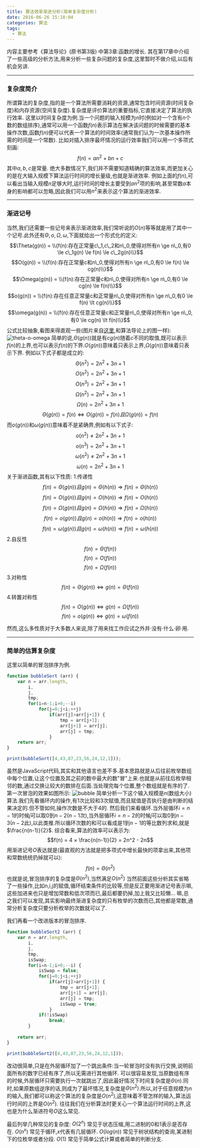 ```yaml
---
title: 算法效率渐进分析(简单复杂度分析)
date: 2016-06-26 15:18:04
categories: 算法
tags: 
  - 算法
---
```


内容主要参考《算法导论》(原书第3版) 中第3章:函数的增长.
其在第17章中介绍了一些高级的分析方法,用来分析一些复杂问题的复杂度,这里暂时不做介绍,以后有机会另讲.

---

### 复杂度简介

所谓算法的复杂度,指的是一个算法所需要消耗的资源,通常包含时间资源(时间复杂度)和内存资源(空间复杂度).复杂度是评价算法的重要指标,它直接决定了算法的执行效率.
这里以时间复杂度为例.当一个问题的输入规模为$n$时(例如对一个含有$n$个数的数组排序),通常可以用一个函数$f(n)$表示算法在解决该问题的时候需要的基本操作次数,函数$f(n)$便可以代表一个算法的时间效率(通常我们认为一次基本操作所需的时间是一个常数).
比如对插入排序最坏情况的运行效率我们可以用一个多项式刻画:
$$f(n) = an^2 + bn + c$$
其中$a,b,c$是常量.
绝大多数情况下,我们并不需要知道精确的算法效率,而更加关心的是在大输入规模下算法运行时间的增长量级,也就是渐进效率.
例如上面的$f(n)$,可以看出当输入规模$n$足够大时,运行时间的增长主要受到$an^2$项的影响,甚至常数$a$本身的影响都可以忽略,因此我们可以用$n^2$来表示这个算法的渐进效率.
<!-- more -->

---

### 渐进记号

当然,我们还需要一些记号来表示渐进效率,我们常听说的$O(n)$等等就是用了其中一个记号.此外还有$\Theta,o,\Omega,\omega$,下面就给出一个形式化的定义:
$$\Theta(g(n)) = \\{f(n):存在正常量c\_1,c\_2和n\_0,使得对所有n \ge n\_0,有0 \le c\_1g(n) \le f(n) \le c\_2g(n)\\}$$
$$O(g(n)) = \\{f(n):存在正常量c和n\_0,使得对所有n \ge n\_0,有0 \le f(n) \le cg(n)\\}$$
$$\Omega(g(n)) = \\{f(n):存在正常量c和n\_0,使得对所有n \ge n\_0,有0 \le cg(n) \le f(n)\\}$$
$$o(g(n)) = \\{f(n):存在任意正常量c和正常量n\_0,使得对所有n \ge n\_0,有0 \le f(n) \lt cg(n)\\}$$
$$\omega(g(n)) = \\{f(n):存在任意正常量c和正常量n\_0,使得对所有n \ge n\_0,有0 \le cg(n) \lt f(n)\\}$$
公式比较抽象,看图来得直观一些(图片来自[这里](http://www.rdfzicc.com/2015/12/05/%E6%95%B0%E5%AD%A6%E5%BB%BA%E6%A8%A1%E7%A4%BE-%E7%AE%97%E6%B3%95%E5%A4%8D%E6%9D%82%E5%BA%A6%E6%8E%92%E5%BA%8F%E7%AE%97%E6%B3%95/),和算法导论上的图一样):
![theta-o-omega](/uploads/thetaoomega.png)
简单的说,$\Theta(g(n))$就是有$cg(n)$随着$c$不同的取值,既可以表示$f(n)$的上界,也可以表示$f(n)$的下界.$O(g(n))$意味着只表示上界,$\Omega(g(n))$意味着只表示下界.
例如以下式子都是成立的:
$$\Theta(n^2) = 2n^2 + 3n + 1$$
$$O(n^2) = 2n^2 + 3n + 1$$
$$O(n^3) = 2n^2 + 3n + 1$$
$$\Omega(n^2) = 2n^2 + 3n + 1$$
$$\Omega(n) = 2n^2 + 3n + 1$$
$$\Theta(g(n)) = f(n) \Leftrightarrow O(g(n)) = f(n) 且 \Omega(g(n)) = f(n)$$
而$o(g(n))$和$\omega(g(n))$意味着不是紧确界,例如有以下式子:
$$o(n^2) \neq 2n^2 + 3n + 1$$
$$o(n^3) = 2n^2 + 3n + 1$$
$$\omega(n^2) \neq 2n^2 + 3n + 1$$
$$\omega(n) = 2n^2 + 3n + 1$$
关于渐进函数,其有以下性质:
1.传递性
$$f(n) = \Theta(g(n)) 且 g(n) = \Theta(h(n)) \Rightarrow f(n) = \Theta(h(n))$$
$$f(n) = O(g(n)) 且 g(n) = O(h(n)) \Rightarrow f(n) = O(h(n))$$
$$f(n) = \Omega(g(n)) 且 g(n) = \Omega(h(n)) \Rightarrow f(n) = \Omega(h(n))$$
$$f(n) = o(g(n)) 且 g(n) = o(h(n)) \Rightarrow f(n) = o(h(n))$$
$$f(n) = \omega(g(n)) 且 g(n) = \omega(h(n)) \Rightarrow f(n) = \omega(h(n))$$
2.自反性
$$f(n) = \Theta(f(n))$$
$$f(n) = O(f(n))$$
$$f(n) = \Omega(f(n))$$
3.对称性
$$f(n) = \Theta(g(n)) \Leftrightarrow g(n) = \Theta(f(n))$$
4.转置对称性
$$f(n) = O(g(n)) \Leftrightarrow g(n) = \Omega(f(n))$$
$$f(n) = o(g(n)) \Leftrightarrow g(n) = \omega(f(n))$$

然而,这么多性质对于大多数人来说,除了用来找工作应试之外并·没有·什么·卵·用.

---

### 简单的估算复杂度

这里以简单的冒泡排序为例.

```javascript
function bubbleSort (arr) {
	var n = arr.length,
		i,
		j,
		tmp;
		for(i=n-1;i>0;--i)
			for(j=0;j<i;++j)
				if(arr[j]>arr[j+1]) {
					tmp = arr[j+1];
					arr[j+1] = arr[j];
					arr[j] = tmp;
				}
	return arr;
}

print(bubbleSort([4,43,87,23,56,24,12,1]));
```

虽然是JavaScript代码,其实和其他语言也差不多.基本思路就是从后往前枚举数组中每个位置,让这个位置及其之前的数中最大的数"冒"上来.也就是从前往后枚举相邻的数,通过交换让较大的数排在后面.当处理完每个位置,整个数组就是有序的了.
第一次冒泡的效果如图所示:
![bubble](/uploads/bubble.jpg)
简单分析一下这个输入规模是$n$(数组大小)算法.我们先看循环内的操作,有$1$次比较和$3$次赋值,而且赋值是否执行是由判断的结果决定的.但不管如何,操作次数是不大于$4$的.
然后我们来看循环.当外层循环$i=n-1$的时候$j$可以取$0$到$n-2$($n-1$次),当外层循环$i=n-2$的时候$j$可以取$0$到$n-3$($n-2$此),以此类推.所以循环次数的和可以看成是$1$到$n-1$的等比数列求和,就是$\frac{n(n-1)}{2}$.
综合看来,算法的效率可以表示为:
$$f(n) = 4 × \frac{n(n-1)}{2} = 2n^2 - 2n$$
用渐进记号$O$表达就是(最直观的方法就是把多项式中增长最快的项拿出来,其他项和常数统统扔掉就可以):
$$f(n) = \Theta(n^2)$$
也就是说,冒泡排序的复杂度是$\Theta(n^2)$,当然满足$O(n^2)$
当然前面这些分析其实省略了一些操作,比如n,i,j的赋值,循环结束条件的比较等,但是反正要用渐进记号表示嘛,这些加进来也只是增加常数和低次项而已,最后都要扔掉,加上我又比较懒...
嘛,总之我们可以发现,其实影响最终渐进复杂度的只有枚举的次数而已,其他都是常数,通常分析复杂度只要分析枚举的次数就可以了.

我们再看一个改进版本的冒泡排序.

```javascript
function bubbleSort2 (arr) {
	var n = arr.length,
		i,
		j,
		tmp,
		isSwap;
		for(i=n-1;i>0;--i) {
			isSwap = false;
			for(j=0;j<i;++j)
				if(arr[j]>arr[j+1]) {
					tmp = arr[j+1];
					arr[j+1] = arr[j];
					arr[j] = tmp;
					isSwap = true;
				}
			if(!isSwap)
				break;
		}
			
	return arr;
}

print(bubbleSort2([4,43,87,23,56,24,12,1]));
```

改动很简单,只是在外层循环加了一个跳出条件:当一轮冒泡时没有执行交换,说明前面所有的数字已经有序了,所以无需进行其他循环.
可以很容易发现,当原数组有序的时候,外层循环只需要执行一次就跳出了,因此最好情况下时间复杂度是$\Theta(n)$.同时,如果原数组逆序的话,则成为了最坏情况,复杂度是$\Theta(n^2)$.所以,对于任意规模为$n$的输入,我们都可以称这个算法的复杂度是$O(n^2)$,这意味着不管怎样的输入,算法运行时间的上界是$O(n^2)$.
往往我们在分析算法时更关心一个算法运行时间的上界,这也是为什么渐进符号$O$这么常见.

最后列举几种常见的复杂度:
$O(2^n)$ 常见于状态压缩,用二进制的$0$和$1$表示是否存在.
$O(n^x)$ 常见于循环,$x$代表有几层循环.
$O(log(n))$ 常见于树状结构的查询,某进制下的位枚举或者分段.
$O(1)$ 常见于简单公式计算或者简单的判断分支.